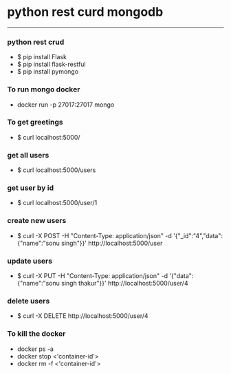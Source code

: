 # python rest curd mongodb 
---

### python rest crud
* $ pip install Flask
* $ pip install flask-restful
* $ pip install pymongo

### To run mongo docker 
* docker run -p 27017:27017 mongo

### To get greetings
* $ curl localhost:5000/
### get all users
* $ curl localhost:5000/users
### get user by id
* $ curl localhost:5000/user/1
### create new users
* $ curl -X POST -H "Content-Type: application/json" -d '{"_id":"4","data":{"name":"sonu singh"}}' http://localhost:5000/user
### update users
* $ curl -X PUT -H "Content-Type: application/json" -d '{"data":{"name":"sonu singh thakur"}}' http://localhost:5000/user/4
### delete users
* $ curl -X DELETE http://localhost:5000/user/4

### To kill the docker 
* docker ps -a
* docker stop <'container-id'>
* docker rm -f <'container-id'>
